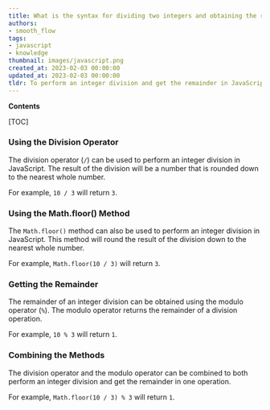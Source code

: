 ```yaml
---
title: What is the syntax for dividing two integers and obtaining the remainder in javascript?
authors:
- smooth_flow
tags:
- javascript
- knowledge
thumbnail: images/javascript.png
created_at: 2023-02-03 00:00:00
updated_at: 2023-02-03 00:00:00
tldr: To perform an integer division and get the remainder in JavaScript, use the modulo operator (%) to divide the two numbers and assign the remainder to a variable.
---
```


**Contents**

[TOC]

### Using the Division Operator

The division operator (`/`) can be used to perform an integer division in JavaScript. The result of the division will be a number that is rounded down to the nearest whole number.

For example, `10 / 3` will return `3`.

### Using the Math.floor() Method

The `Math.floor()` method can also be used to perform an integer division in JavaScript. This method will round the result of the division down to the nearest whole number.

For example, `Math.floor(10 / 3)` will return `3`.

### Getting the Remainder

The remainder of an integer division can be obtained using the modulo operator (`%`). The modulo operator returns the remainder of a division operation.

For example, `10 % 3` will return `1`.

### Combining the Methods

The division operator and the modulo operator can be combined to both perform an integer division and get the remainder in one operation.

For example, `Math.floor(10 / 3) % 3` will return `1`.
